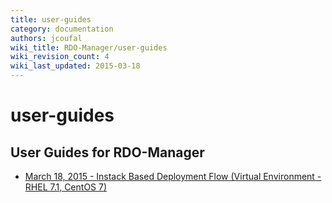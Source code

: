 ```yaml
---
title: user-guides
category: documentation
authors: jcoufal
wiki_title: RDO-Manager/user-guides
wiki_revision_count: 4
wiki_last_updated: 2015-03-18
---
```


# user-guides

## User Guides for RDO-Manager

*   [March 18, 2015 - Instack Based Deployment Flow (Virtual Environment - RHEL 7.1, CentOS 7)](http://www.rdoproject.org/RDO-Manager/user-guides/2015-03-18-instack-based-deployment-flow)

